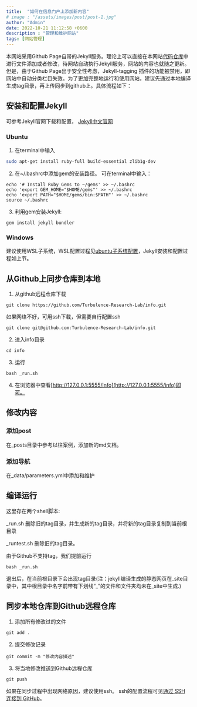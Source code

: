 ```yaml
---
title:  "如何在信息门户上添加新内容"
# image : "/assets/images/post/post-1.jpg"
author: "Admin"
date: 2022-10-21 11:12:58 +0600
description : "管理和维护网站"
tags: [网站管理]
---
```


本网站采用Github Page自带的Jekyll服务。理论上可以直接在本网站[代码仓库](https://github.com/Turbulence-Research-Lab/info)中进行文件添加或者修改，待网站自动执行Jekyll服务，网站的内容也就随之更新。但是，由于Github Page出于安全性考虑，Jekyll-tagging 插件的功能被禁用，即网站中自动分类栏目失效。为了更加完整地运行和使用网站，建议先通过本地编译生成tag目录，再上传同步到github上。具体流程如下：

## 安装和配置Jekyll

可参考Jekyll官网下载和配置， [Jekyll中文官网](https://www.jekyll.com.cn/)

### Ubuntu
1. 在terminal中输入
```bash
sudo apt-get install ruby-full build-essential zlib1g-dev
```
2. 在~/.bashrc中添加gem的安装路径。
可在terminal中输入：
```
echo '# Install Ruby Gems to ~/gems' >> ~/.bashrc
echo 'export GEM_HOME="$HOME/gems"' >> ~/.bashrc
echo 'export PATH="$HOME/gems/bin:$PATH"' >> ~/.bashrc
source ~/.bashrc
```
3. 利用gem安装Jekyll:

```
gem install jekyll bundler
```

### Windows
建议使用WSL子系统，WSL配置过程见[ubuntu子系统配置](https://zhuanlan.zhihu.com/p/76032647)，Jekyll安装和配置过程如上节。

## 从Github上同步仓库到本地
1. 从github远程仓库下载
```
git clone https://github.com/Turbulence-Research-Lab/info.git
```
如果网络不好，可用ssh下载，但需要自行配置ssh
```
git clone git@github.com:Turbulence-Research-Lab/info.git
```
2. 进入info目录
```
cd info
```
3. 运行
```
bash _run.sh
```
4. 在浏览器中查看[http://127.0.0.1:5555/info](http://127.0.0.1:5555/info)即可。

## 修改内容
### 添加post
在_posts目录中参考以往案例，添加新的md文档。

### 添加导航

在_data/parameters.yml中添加和维护

## 编译运行
这里存在两个shell脚本:

_run.sh 删除旧的tag目录，并生成新的tag目录，并将新的tag目录复制到当前根目录

_runtest.sh 删除旧的tag目录。

由于Github不支持tag，我们提前运行
```
bash _run.sh
```
退出后，在当前根目录下会出现tag目录(注：jekyll编译生成的静态网页在_site目录中，其中根目录中名字前带有下划线“_”的文件和文件夹均未在_site中生成.)

## 同步本地仓库到Github远程仓库
1. 添加所有修改过的文件
```
git add .
```
2. 提交修改记录
```
git commit -m "修改内容描述"
```
3. 将当地修改推送到Github远程仓库
```
git push
```

如果在同步过程中出现网络原因，建议使用ssh。 ssh的配置流程可见[通过 SSH 连接到 GitHub](https://docs.github.com/cn/authentication/connecting-to-github-with-ssh)。
